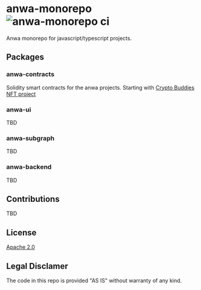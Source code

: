 # anwa-monorepo ![anwa-monorepo ci](https://github.com/anwa-io/anwa-monorepo/actions/workflows/anwa-monorepo-lerna-test.yml/badge.svg?branch=main)

Anwa monorepo for javascript/typescript projects.

## Packages

### anwa-contracts

Solidity smart contracts for the anwa projects. Starting with [Crypto Buddies NFT project](https://cryptobuddiesnft.app)

### anwa-ui

TBD

### anwa-subgraph

TBD

### anwa-backend

TBD

## Contributions

TBD

## License

[Apache 2.0](LICENSE.md)

## Legal Disclamer

The code in this repo is provided "AS IS" without warranty of any kind.
